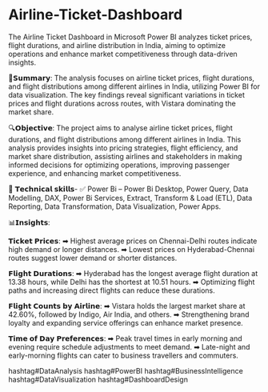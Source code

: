 # Airline-Ticket-Dashboard
 The Airline Ticket Dashboard in Microsoft Power BI analyzes ticket prices, flight durations, and airline distribution in India, aiming to optimize operations and enhance market competitiveness through data-driven insights.

📝𝗦𝘂𝗺𝗺𝗮𝗿𝘆:
The analysis focuses on airline ticket prices, flight durations, and flight distributions among different airlines in India, utilizing Power BI for data visualization. The key findings reveal significant variations in ticket prices and flight durations across routes, with Vistara dominating the market share.

🔍𝗢𝗯𝗷𝗲𝗰𝘁𝗶𝘃𝗲:
The project aims to analyse airline ticket prices, flight durations, and flight distributions among different airlines in India. This analysis provides insights into pricing strategies, flight efficiency, and market share distribution, assisting airlines and stakeholders in making informed decisions for optimizing operations, improving passenger experience, and enhancing market competitiveness.

📍 𝗧𝗲𝗰𝗵𝗻𝗶𝗰𝗮𝗹 𝘀𝗸𝗶𝗹𝗹𝘀-
✅ Power Bi – Power Bi Desktop, Power Query, Data Modelling, DAX, Power Bi Services, Extract, Transform & Load (ETL), Data Reporting, Data Transformation, Data Visualization, Power Apps. 

📊𝗜𝗻𝘀𝗶𝗴𝗵𝘁𝘀:

𝗧𝗶𝗰𝗸𝗲𝘁 𝗣𝗿𝗶𝗰𝗲𝘀:
➡ Highest average prices on Chennai-Delhi routes indicate high demand or longer distances.
➡ Lowest prices on Hyderabad-Chennai routes suggest lower demand or shorter distances.

𝗙𝗹𝗶𝗴𝗵𝘁 𝗗𝘂𝗿𝗮𝘁𝗶𝗼𝗻𝘀:
➡ Hyderabad has the longest average flight duration at 13.38 hours, while Delhi has the shortest at 10.51 hours.
➡ Optimizing flight paths and increasing direct flights can reduce these durations.

𝗙𝗹𝗶𝗴𝗵𝘁 𝗖𝗼𝘂𝗻𝘁𝘀 𝗯𝘆 𝗔𝗶𝗿𝗹𝗶𝗻𝗲:
➡ Vistara holds the largest market share at 42.60%, followed by Indigo, Air India, and others.
➡ Strengthening brand loyalty and expanding service offerings can enhance market presence.

𝗧𝗶𝗺𝗲 𝗼𝗳 𝗗𝗮𝘆 𝗣𝗿𝗲𝗳𝗲𝗿𝗲𝗻𝗰𝗲𝘀:
➡ Peak travel times in early morning and evening require schedule adjustments to meet demand.
➡ Late-night and early-morning flights can cater to business travellers and commuters.

hashtag#DataAnalysis hashtag#PowerBI hashtag#BusinessIntelligence hashtag#DataVisualization hashtag#DashboardDesign
